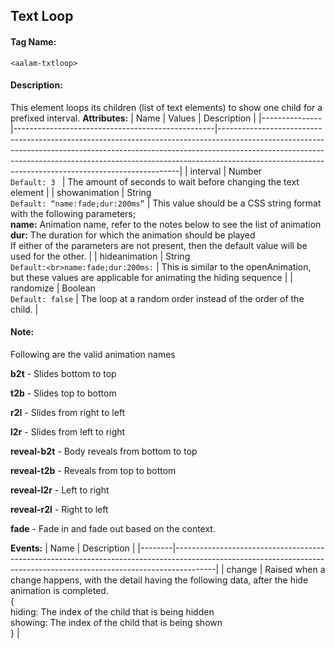 ##  Text Loop
#### Tag Name:

`<aalam-txtloop>`

#### Description:

This element loops its children (list of text elements) to show one child for a prefixed interval.
**Attributes:**
| Name          | Values                                           | Description                                                                                                                                                                                                                                                                                                  |
|---------------|--------------------------------------------------|--------------------------------------------------------------------------------------------------------------------------------------------------------------------------------------------------------------------------------------------------------------------------------------------------------------|
| interval      | Number<br>`Default: 3 `                            | The amount of seconds to wait before changing the text element                                                                                                                                                                                                       |
| showanimation | String<br>`Default: “name:fade;dur:200ms”`         | This value should be a CSS string format with the following parameters;<br>**name:** Animation name, refer to the notes below to see the list of animation<br>**dur:** The duration for which the animation should be played<br>If either of the parameters are not present, then the default value will be used for the other. |
| hideanimation | String<br>`Default:<br>name:fade;dur:200ms:`       | This is similar to the openAnimation, but these values are applicable for animating the hiding sequence                                                                                                                                                               |
| randomize     | Boolean<br>`Default: false`                        | The loop at a random order instead of the order of the child.                                                                                                                                                                                                         |
#### Note:

Following are the valid animation names

**b2t** - Slides bottom to top

**t2b** - Slides top to bottom

**r2l** - Slides from right to left

**l2r** - Slides from left to right

**reveal-b2t** - Body reveals from bottom to top

**reveal-t2b** - Reveals from top to bottom

**reveal-l2r** - Left to right

**reveal-r2l** - Right to left

**fade** - Fade in and fade out based on the context.


**Events:**
| Name   | Description                                                                                                                                                          |
|--------|----------------------------------------------------------------------------------------------------------------------------------------------------------------------|
| change | Raised when a change happens, with the detail having the following data, after the hide animation is completed.<br>{<br>hiding: The index of the child that is being hidden<br>showing: The index of the child that is being shown<br>} |

